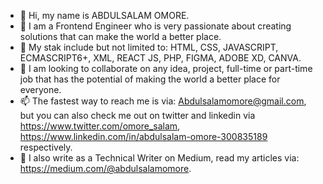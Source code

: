 - 👋 Hi, my name is ABDULSALAM OMORE.
- 👀 I am a Frontend Engineer who is very passionate about creating solutions that can make the world a better place.
- 🌱 My stak include but not limited to: HTML, CSS, JAVASCRIPT, ECMASCRIPT6+, XML, REACT JS, PHP, FIGMA, ADOBE XD, CANVA.
- 💞️ I am looking to collaborate on any idea, project, full-time or part-time job that has the potential of making the world a better place for everyone.
- 📫 The fastest way to reach me is via: Abdulsalamomore@gmail.com, but you can also check me out on twitter and linkedin via https://www.twitter.com/omore_salam, https://www.linkedin.com/in/abdulsalam-omore-300835189 respectively.
- 📖 I also write as a Technical Writer on Medium, read my articles via: https://medium.com/@abdulsalamomore.

<!---
Omore-Salam/Omore-Salam is a ✨ special ✨ repository because its `README.md` (this file) appears on your GitHub profile.
You can click the Preview link to take a look at your changes.
--->
